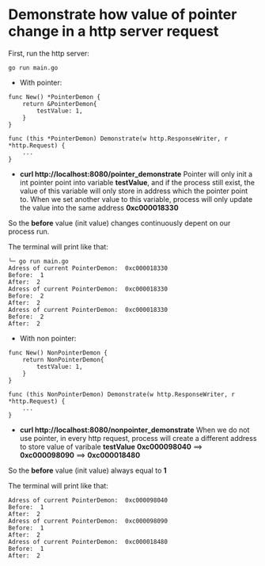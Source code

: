 # Demonstrate how value of pointer change in a http server request 

First, run the http server:
```console
go run main.go
```

* With pointer:
```code
func New() *PointerDemon {
	return &PointerDemon{
		testValue: 1,
	}
}

func (this *PointerDemon) Demonstrate(w http.ResponseWriter, r *http.Request) {
	...
}
```
* **curl http://localhost:8080/pointer_demonstrate**
Pointer will only init a int pointer point into variable **testValue**, and if the process still exist, the value of this variable will only store in address which the pointer point to. When we set another value to this variable, process will only update the value into the same address **0xc000018330**

So the **before** value (init value) changes continuously depent on our process run.

The terminal will print like that:
```console
╰─ go run main.go 
Adress of current PointerDemon:  0xc000018330
Before:  1
After:  2
Adress of current PointerDemon:  0xc000018330
Before:  2
After:  2
Adress of current PointerDemon:  0xc000018330
Before:  2
After:  2
```
* With non pointer:
```
func New() NonPointerDemon {
	return NonPointerDemon{
		testValue: 1,
	}
}

func (this NonPointerDemon) Demonstrate(w http.ResponseWriter, r *http.Request) {
	...
}

```
* **curl http://localhost:8080/nonpointer_demonstrate**
When we do not use pointer, in every http request, process will create a different address to store value of varibale **testValue** 
**0xc000098040** ==> **0xc000098090** ==> **0xc000018480**

So the **before** value (init value) always equal to **1**

The terminal will print like that:
```
Adress of current PointerDemon:  0xc000098040
Before:  1
After:  2
Adress of current PointerDemon:  0xc000098090
Before:  1
After:  2
Adress of current PointerDemon:  0xc000018480
Before:  1
After:  2
```
